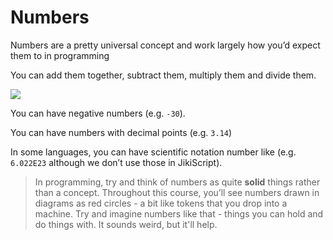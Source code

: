 # Numbers

Numbers are a pretty universal concept and work largely how you’d expect them to in programming

You can add them together, subtract them, multiply them and divide them.

<img src="https://assets.exercism.org/bootcamp/diagrams/numbers-15.png" class="diagram"/>

You can have negative numbers (e.g. `-30`).

You can have numbers with decimal points (e.g. `3.14`)

In some languages, you can have scientific notation number like (e.g. `6.022E23` although we don’t use those in JikiScript).

> In programming, try and think of numbers as quite **solid** things rather than a concept. Throughout this course, you’ll see numbers drawn in diagrams as red circles - a bit like tokens that you drop into a machine. Try and imagine numbers like that - things you can hold and do things with. It sounds weird, but it'll help.
